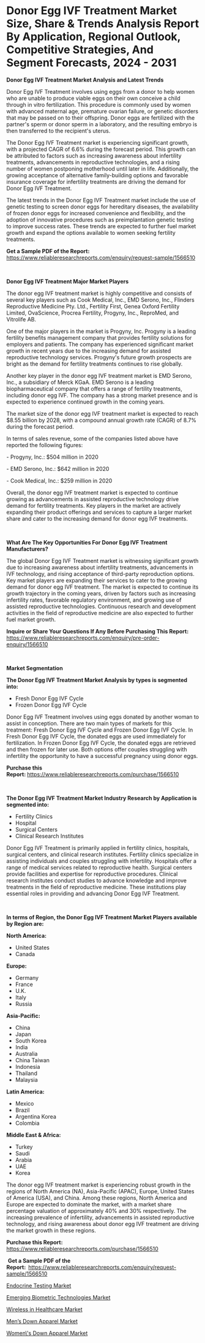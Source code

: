 <p><h1>Donor Egg IVF Treatment Market Size, Share & Trends Analysis Report By Application, Regional Outlook, Competitive Strategies, And Segment Forecasts, 2024 - 2031</h1></p><p><strong>Donor Egg IVF Treatment Market Analysis and Latest Trends</strong></p>
<p><p>Donor Egg IVF Treatment involves using eggs from a donor to help women who are unable to produce viable eggs on their own conceive a child through in vitro fertilization. This procedure is commonly used by women with advanced maternal age, premature ovarian failure, or genetic disorders that may be passed on to their offspring. Donor eggs are fertilized with the partner's sperm or donor sperm in a laboratory, and the resulting embryo is then transferred to the recipient's uterus.</p><p>The Donor Egg IVF Treatment market is experiencing significant growth, with a projected CAGR of 6.6% during the forecast period. This growth can be attributed to factors such as increasing awareness about infertility treatments, advancements in reproductive technologies, and a rising number of women postponing motherhood until later in life. Additionally, the growing acceptance of alternative family-building options and favorable insurance coverage for infertility treatments are driving the demand for Donor Egg IVF Treatment.</p><p>The latest trends in the Donor Egg IVF Treatment market include the use of genetic testing to screen donor eggs for hereditary diseases, the availability of frozen donor eggs for increased convenience and flexibility, and the adoption of innovative procedures such as preimplantation genetic testing to improve success rates. These trends are expected to further fuel market growth and expand the options available to women seeking fertility treatments.</p></p>
<p><strong>Get a Sample PDF of the Report:&nbsp;</strong> <a href="https://www.reliableresearchreports.com/enquiry/request-sample/1566510">https://www.reliableresearchreports.com/enquiry/request-sample/1566510</a></p>
<p>&nbsp;</p>
<p><strong>Donor Egg IVF Treatment Major Market Players</strong></p>
<p><p>The donor egg IVF treatment market is highly competitive and consists of several key players such as Cook Medical, Inc., EMD Serono, Inc., Flinders Reproductive Medicine Pty. Ltd., Fertility First, Genea Oxford Fertility Limited, OvaScience, Procrea Fertility, Progyny, Inc., ReproMed, and Vitrolife AB.</p><p>One of the major players in the market is Progyny, Inc. Progyny is a leading fertility benefits management company that provides fertility solutions for employers and patients. The company has experienced significant market growth in recent years due to the increasing demand for assisted reproductive technology services. Progyny's future growth prospects are bright as the demand for fertility treatments continues to rise globally. </p><p>Another key player in the donor egg IVF treatment market is EMD Serono, Inc., a subsidiary of Merck KGaA. EMD Serono is a leading biopharmaceutical company that offers a range of fertility treatments, including donor egg IVF. The company has a strong market presence and is expected to experience continued growth in the coming years.</p><p>The market size of the donor egg IVF treatment market is expected to reach $8.55 billion by 2028, with a compound annual growth rate (CAGR) of 8.7% during the forecast period. </p><p>In terms of sales revenue, some of the companies listed above have reported the following figures:</p><p>- Progyny, Inc.: $504 million in 2020</p><p>- EMD Serono, Inc.: $642 million in 2020</p><p>- Cook Medical, Inc.: $259 million in 2020</p><p>Overall, the donor egg IVF treatment market is expected to continue growing as advancements in assisted reproductive technology drive demand for fertility treatments. Key players in the market are actively expanding their product offerings and services to capture a larger market share and cater to the increasing demand for donor egg IVF treatments.</p></p>
<p>&nbsp;</p>
<p><strong>What Are The Key Opportunities For Donor Egg IVF Treatment Manufacturers?</strong></p>
<p><p>The global Donor Egg IVF Treatment market is witnessing significant growth due to increasing awareness about infertility treatments, advancements in IVF technology, and rising acceptance of third-party reproduction options. Key market players are expanding their services to cater to the growing demand for donor egg IVF treatment. The market is expected to continue its growth trajectory in the coming years, driven by factors such as increasing infertility rates, favorable regulatory environment, and growing use of assisted reproductive technologies. Continuous research and development activities in the field of reproductive medicine are also expected to further fuel market growth.</p></p>
<p><strong>Inquire or Share Your Questions If Any Before Purchasing This Report:</strong> <a href="https://www.reliableresearchreports.com/enquiry/pre-order-enquiry/1566510">https://www.reliableresearchreports.com/enquiry/pre-order-enquiry/1566510</a></p>
<p>&nbsp;</p>
<p><strong>Market Segmentation</strong></p>
<p><strong>The Donor Egg IVF Treatment Market Analysis by types is segmented into:</strong></p>
<p><ul><li>Fresh Donor Egg IVF Cycle</li><li>Frozen Donor Egg IVF Cycle</li></ul></p>
<p><p>Donor Egg IVF Treatment involves using eggs donated by another woman to assist in conception. There are two main types of markets for this treatment: Fresh Donor Egg IVF Cycle and Frozen Donor Egg IVF Cycle. In Fresh Donor Egg IVF Cycle, the donated eggs are used immediately for fertilization. In Frozen Donor Egg IVF Cycle, the donated eggs are retrieved and then frozen for later use. Both options offer couples struggling with infertility the opportunity to have a successful pregnancy using donor eggs.</p></p>
<p><strong>Purchase this Report:&nbsp;</strong><a href="https://www.reliableresearchreports.com/purchase/1566510">https://www.reliableresearchreports.com/purchase/1566510</a></p>
<p>&nbsp;</p>
<p><strong>The Donor Egg IVF Treatment Market Industry Research by Application is segmented into:</strong></p>
<p><ul><li>Fertility Clinics</li><li>Hospital</li><li>Surgical Centers</li><li>Clinical Research Institutes</li></ul></p>
<p><p>Donor Egg IVF Treatment is primarily applied in fertility clinics, hospitals, surgical centers, and clinical research institutes. Fertility clinics specialize in assisting individuals and couples struggling with infertility. Hospitals offer a range of medical services related to reproductive health. Surgical centers provide facilities and expertise for reproductive procedures. Clinical research institutes conduct studies to advance knowledge and improve treatments in the field of reproductive medicine. These institutions play essential roles in providing and advancing Donor Egg IVF Treatment.</p></p>
<p>&nbsp;</p>
<p><strong>In terms of Region, the Donor Egg IVF Treatment Market Players available by Region are:</strong></p>
<p>
    <p> <strong> North America: </strong>
        <ul>
            <li>United States</li>
            <li>Canada</li>
        </ul>
        </p> 
    <p> <strong> Europe: </strong>
        <ul>
            <li>Germany</li>
            <li>France</li>
            <li>U.K.</li>
            <li>Italy</li>
            <li>Russia</li>
        </ul>
        </p> 
    <p> <strong> Asia-Pacific: </strong>
        <ul>
            <li>China</li>
            <li>Japan</li>
            <li>South Korea</li>
            <li>India</li>
            <li>Australia</li>
            <li>China Taiwan</li>
            <li>Indonesia</li>
            <li>Thailand</li>
            <li>Malaysia</li>
        </ul>
        </p> 
    <p> <strong> Latin America: </strong>
        <ul>
            <li>Mexico</li>
            <li>Brazil</li>
            <li>Argentina Korea</li>
            <li>Colombia</li>
        </ul>
        </p> 
    <p> <strong> Middle East & Africa: </strong>
        <ul>
            <li>Turkey</li>
            <li>Saudi</li>
            <li>Arabia</li>
            <li>UAE</li>
            <li>Korea</li>
        </ul>
    </p>
    </p>
<p><p>The donor egg IVF treatment market is experiencing robust growth in the regions of North America (NA), Asia-Pacific (APAC), Europe, United States of America (USA), and China. Among these regions, North America and Europe are expected to dominate the market, with a market share percentage valuation of approximately 40% and 30% respectively. The increasing prevalence of infertility, advancements in assisted reproductive technology, and rising awareness about donor egg IVF treatment are driving the market growth in these regions.</p></p>
<p><strong>Purchase this Report: </strong><a href="https://www.reliableresearchreports.com/purchase/1566510">https://www.reliableresearchreports.com/purchase/1566510</a></p>
<p>&nbsp;<strong>Get a Sample PDF of the Report:&nbsp;&nbsp;</strong><a href="https://www.reliableresearchreports.com/enquiry/request-sample/1566510">https://www.reliableresearchreports.com/enquiry/request-sample/1566510</a></p>
<p><strong></strong></p>
<p><p><a href="https://medium.com/@dianaalsop666/endocrine-testing-market-size-and-market-trends-complete-industry-overview-2024-to-2031-109842557d1f">Endocrine Testing Market</a></p><p><a href="https://medium.com/@dianaalsop666/emerging-biometric-technologies-market-the-key-to-successful-business-strategy-forecast-till-2031-242f27a803ad">Emerging Biometric Technologies Market</a></p><p><a href="https://medium.com/@dianaalsop666/wireless-in-healthcare-market-insights-into-market-cagr-market-trends-and-growth-strategies-b96fee690c78">Wireless in Healthcare Market</a></p><p><a href="https://github.com/pgtimber/Market-Research-Report-List-1/blob/main/mens-down-apparel-market.md">Men’s Down Apparel Market</a></p><p><a href="https://github.com/arionmp/Market-Research-Report-List-1/blob/main/womens-down-apparel-market.md">Women\'s Down Apparel Market</a></p></p>